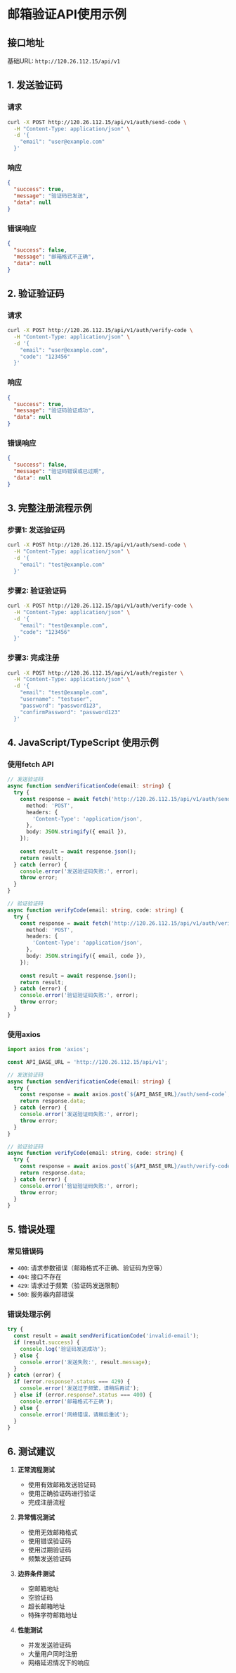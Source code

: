 # 邮箱验证API使用示例

## 接口地址

基础URL: `http://120.26.112.15/api/v1`

## 1. 发送验证码

### 请求
```bash
curl -X POST http://120.26.112.15/api/v1/auth/send-code \
  -H "Content-Type: application/json" \
  -d '{
    "email": "user@example.com"
  }'
```

### 响应
```json
{
  "success": true,
  "message": "验证码已发送",
  "data": null
}
```

### 错误响应
```json
{
  "success": false,
  "message": "邮箱格式不正确",
  "data": null
}
```

## 2. 验证验证码

### 请求
```bash
curl -X POST http://120.26.112.15/api/v1/auth/verify-code \
  -H "Content-Type: application/json" \
  -d '{
    "email": "user@example.com",
    "code": "123456"
  }'
```

### 响应
```json
{
  "success": true,
  "message": "验证码验证成功",
  "data": null
}
```

### 错误响应
```json
{
  "success": false,
  "message": "验证码错误或已过期",
  "data": null
}
```

## 3. 完整注册流程示例

### 步骤1: 发送验证码
```bash
curl -X POST http://120.26.112.15/api/v1/auth/send-code \
  -H "Content-Type: application/json" \
  -d '{
    "email": "test@example.com"
  }'
```

### 步骤2: 验证验证码
```bash
curl -X POST http://120.26.112.15/api/v1/auth/verify-code \
  -H "Content-Type: application/json" \
  -d '{
    "email": "test@example.com",
    "code": "123456"
  }'
```

### 步骤3: 完成注册
```bash
curl -X POST http://120.26.112.15/api/v1/auth/register \
  -H "Content-Type: application/json" \
  -d '{
    "email": "test@example.com",
    "username": "testuser",
    "password": "password123",
    "confirmPassword": "password123"
  }'
```

## 4. JavaScript/TypeScript 使用示例

### 使用fetch API
```typescript
// 发送验证码
async function sendVerificationCode(email: string) {
  try {
    const response = await fetch('http://120.26.112.15/api/v1/auth/send-code', {
      method: 'POST',
      headers: {
        'Content-Type': 'application/json',
      },
      body: JSON.stringify({ email }),
    });
    
    const result = await response.json();
    return result;
  } catch (error) {
    console.error('发送验证码失败:', error);
    throw error;
  }
}

// 验证验证码
async function verifyCode(email: string, code: string) {
  try {
    const response = await fetch('http://120.26.112.15/api/v1/auth/verify-code', {
      method: 'POST',
      headers: {
        'Content-Type': 'application/json',
      },
      body: JSON.stringify({ email, code }),
    });
    
    const result = await response.json();
    return result;
  } catch (error) {
    console.error('验证验证码失败:', error);
    throw error;
  }
}
```

### 使用axios
```typescript
import axios from 'axios';

const API_BASE_URL = 'http://120.26.112.15/api/v1';

// 发送验证码
async function sendVerificationCode(email: string) {
  try {
    const response = await axios.post(`${API_BASE_URL}/auth/send-code`, { email });
    return response.data;
  } catch (error) {
    console.error('发送验证码失败:', error);
    throw error;
  }
}

// 验证验证码
async function verifyCode(email: string, code: string) {
  try {
    const response = await axios.post(`${API_BASE_URL}/auth/verify-code`, { email, code });
    return response.data;
  } catch (error) {
    console.error('验证验证码失败:', error);
    throw error;
  }
}
```

## 5. 错误处理

### 常见错误码
- `400`: 请求参数错误（邮箱格式不正确、验证码为空等）
- `404`: 接口不存在
- `429`: 请求过于频繁（验证码发送限制）
- `500`: 服务器内部错误

### 错误处理示例
```typescript
try {
  const result = await sendVerificationCode('invalid-email');
  if (result.success) {
    console.log('验证码发送成功');
  } else {
    console.error('发送失败:', result.message);
  }
} catch (error) {
  if (error.response?.status === 429) {
    console.error('发送过于频繁，请稍后再试');
  } else if (error.response?.status === 400) {
    console.error('邮箱格式不正确');
  } else {
    console.error('网络错误，请稍后重试');
  }
}
```

## 6. 测试建议

1. **正常流程测试**
   - 使用有效邮箱发送验证码
   - 使用正确验证码进行验证
   - 完成注册流程

2. **异常情况测试**
   - 使用无效邮箱格式
   - 使用错误验证码
   - 使用过期验证码
   - 频繁发送验证码

3. **边界条件测试**
   - 空邮箱地址
   - 空验证码
   - 超长邮箱地址
   - 特殊字符邮箱地址

4. **性能测试**
   - 并发发送验证码
   - 大量用户同时注册
   - 网络延迟情况下的响应
